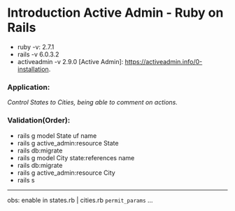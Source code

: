# Introduction Active Admin - Ruby on Rails

* ruby -v: 2.7.1
* rails -v 6.0.3.2
* activeadmin -v 2.9.0
[Active Admin]: https://activeadmin.info/0-installation. 

### Application: 
_Control States to Cities, being able to comment on actions._

### Validation(Order):
* rails g model State uf name
* rails g active_admin:resource State
* rails db:migrate
* rails g model City state:references name
* rails db:migrate
* rails g active_admin:resource City
* rails s
----
obs: enable in states.rb | cities.rb  `permit_params`
...
